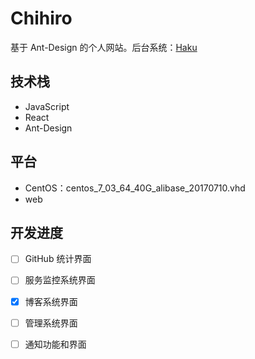 # Chihiro
基于 Ant-Design 的个人网站。后台系统：[Haku](https://github.com/Txiaozhe/Haku)

## 技术栈
* JavaScript
* React
* Ant-Design

## 平台
* CentOS：centos_7_03_64_40G_alibase_20170710.vhd
* web

## 开发进度
- [ ] GitHub 统计界面
- [ ] 服务监控系统界面
- [x] 博客系统界面
- [ ] 管理系统界面
- [ ] 通知功能和界面

